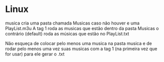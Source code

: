 # Linux
musica cria uma pasta chamada Musicas caso não houver
e uma PlayList.m3u
A tag 1 roda as musicas que estão dentro da pasta Musicas
o contrário (default) roda as músicas que estão no PlayList.txt

Não esqueça de colocar pelo menos uma musica na pasta musica
e de rodar pelo menos uma vez suas musicas com a tag 1 
(na primeira vez que for usar) para ele gerar o .txt
